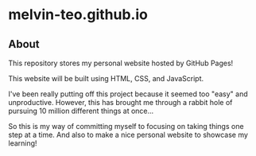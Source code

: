 # melvin-teo.github.io

## About 
This repository stores my personal website hosted by GitHub Pages! 

This website will be built using HTML, CSS, and JavaScript. 

I've been really putting off this project because it seemed too "easy" and unproductive. However, this has brought me through a rabbit hole of pursuing 10 million different things at once... 

So this is my way of committing myself to focusing on taking things one step at a time. And also to make a nice personal website to showcase my learning!